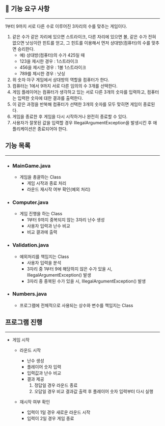 ## 🚀 기능 요구 사항

---
1부터 9까지 서로 다른 수로 이루어진 3자리의 수를 맞추는 게임이다.

1. 같은 수가 같은 자리에 있으면 스트라이크, 다른 자리에 있으면 볼, 같은 수가 전혀 없으면 낫싱이란 힌트를 얻고, 그 힌트를 이용해서 먼저 상대방(컴퓨터)의 수를 맞추면 승리한다.
    - 예) 상대방(컴퓨터)의 수가 425일 때
    - 123을 제시한 경우 : 1스트라이크 
    - 456을 제시한 경우 : 1볼 1스트라이크
    - 789를 제시한 경우 : 낫싱
2. 위 숫자 야구 게임에서 상대방의 역할을 컴퓨터가 한다. 
3. 컴퓨터는 1에서 9까지 서로 다른 임의의 수 3개를 선택한다. 
4. 게임 플레이어는 컴퓨터가 생각하고 있는 서로 다른 3개의 숫자를 입력하고, 컴퓨터는 입력한 숫자에 대한 결과를 출력한다.
5. 이 같은 과정을 반복해 컴퓨터가 선택한 3개의 숫자를 모두 맞히면 게임이 종료된다.
6. 게임을 종료한 후 게임을 다시 시작하거나 완전히 종료할 수 있다.
7. 사용자가 잘못된 값을 입력할 경우 IllegalArgumentException을 발생시킨 후 애플리케이션은 종료되어야 한다.

## 기능 목록

---

- ### MainGame.java
   - 게임을 총괄하는 Class
      - 게임 시작과 종료 처리
      - 라운드 재시작 여부 확인(예외 처리)
- ### Computer.java
  - 게임 진행을 하는 Class
    - 1부터 9까지 중복되지 않는 3자리 난수 생성
    - 사용자 입력과 난수 비교
    - 비교 결과에 출력
- ### Validation.java
  - 예외처리를 책임지는 Class
    - 사용자 입력을 분석
    - 3자리 중 1부터 9에 해당하지 않은 수가 있을 시, IllegalArgumentException() 발생
    - 3자리 중 중복된 수가 있을 시, IllegalArgumentException() 발생
- ### Numbers.java 
  - 프로그램에 전체적으로 사용되는 상수와 변수를 책임지는 Class

## 프로그램 진행

---

- 게임 시작
  - 라운드 시작
    - 난수 생성
    - 플레이어 숫자 입력
    - 입력값과 난수 비교
    - 결과 제공
      1. 정답일 경우 라운드 종료
      2. 오답일 경우 비교 결과값 출력 후 플레이어 숫자 입력부터 다시 실행
      
  - 재시작 여부 확인
    - 입력이 1일 경우 새로운 라운드 시작
    - 입력이 2일 경우 게임 종료
